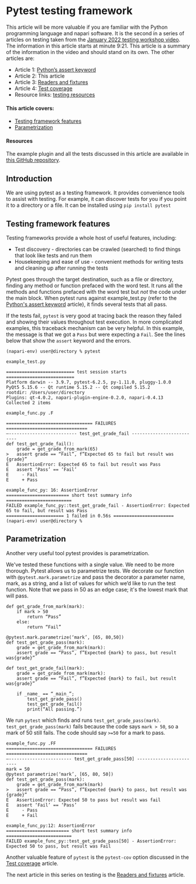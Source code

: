 # Pytest testing framework

This article will be more valuable if you are familiar with the Python programming language and napari software. It is the second in a series of articles on testing taken from the [January 2022 testing workshop video](https://drive.google.com/file/d/1DaMrRz-rLRQ6-_y0J8O3GRpVPCn0rgYs/view). The information in this article starts at minute 9:21. This article is a summary of the information in the video and should stand on its own. The other articles are:  
* Article 1: [Python’s assert keyword](./Pythons-assert-keyword.md) 
* Article 2: This article  
* Article 3: [Readers and fixtures](./Readers-and-fixtures)  
* Article 4: [Test coverage](./Test-coverage)  
* Resource links: [testing resources](./Testing-Resources.md)  
  
#### This article covers:  
* [Testing framework features](#testing-framework-features)  
* [Parametrization](#parametrization)  

#### Resources  
The example plugin and all the tests discussed in this article are available in [this GitHub repository](https://github.com/DragaDoncila/plugin-tests).
  
## Introduction  
We are using pytest as a testing framework. It provides convenience tools to assist with testing. For example, it can discover tests for you if you point it to a directory or a file.  It can be installed using `pip install pytest`  

## Testing framework features  
Testing frameworks provide a whole host of useful features, including:  
* Test discovery - directories can be crawled (searched) to find things that look like tests and run them
* Housekeeping and ease of use - convenient methods for writing tests and cleaning up after running the tests  
  
Pytest goes through the target destination, such as a file or directory, finding any method or function prefaced with the word test. It runs all the methods and functions prefaced with the word test but _not_ the code under the main block. When pytest runs against example_test.py (refer to the [Python's assert keyword](./Pythons-assert-keyword.md) article), it finds several tests that all pass.  

If the tests fail, `pytest` is very good at tracing back the reason they failed and showing their values throughout test execution. In more complicated examples, this traceback mechanism can be very helpful. In this example, the message is that we got a `Pass` but were expecting a `Fail`. See the lines below that show the `assert` keyword and the errors.  

    (napari-env) user@directory % pytest   
    
    example_test.py  
     
    ========================== test session starts ==========================  
    Platform darwin -- 3.9.7, pytest-6.2.5, py-1.11.0, pluggy-1.0.0  
    PyQt5 5.15.6 -- Qt runtime 5.15.2 -- Qt compiled 5.15.2  
    rootdir: /Users/user/directory  
    Plugins: qt-4.0.2, napari-plugin-engine-0.2.0, napari-0.4.13  
    Collected 2 items  
    
    example_func.py .F  
     
    ================================= FAILURES ===============================  
    —-------------------------- test_get_grade_fail --------------------------  
    def test_get_grade_fail():  
        grade = get_grade_from_mark(65)  
    >   assert grade == “Fail”, f”Expected 65 to fail but result was {grade}”  
    E   AssertionError: Expected 65 to fail but result was Pass  
    E   assert ‘Pass’ == ‘Fail’  
    E     - Fail  
    E     + Pass  
     
    example_func_py: 16: AssertionError  
    ======================== short test summary info =========================  
    FAILED example_func_py::test_get_grade_fail - AssertionError: Expected 65 to fail, but result was Pass  
    ====================== 1 failed in 0.56s =======================  
    (napari-env) user@directory %   

## Parametrization  
Another very useful tool pytest provides is parametrization.  
    
We've tested these functions with a single value. We need to be more thorough. Pytest allows us to parametrize tests. We decorate our function with `@pytest.mark.parametrize` and pass the decorator a parameter name, mark, as a string, and a list of values for which we’d like to run the test function. Note that we pass in 50 as an edge case; it's the lowest mark that will pass.  
    
    def get_grade_from_mark(mark):
        if mark > 50
            return “Pass”
        else: 
            return “Fail”
 
    @pytest.mark.parametrize(‘mark’, [65, 80,50])
    def test_get_grade_pass(mark):
        grade = get_grade_from_mark(mark):  
        assert grade == “Pass”, f”Expected {mark} to pass, but result was{grade}”
 
    def test_get_grade_fail(mark):
        grade = get_grade_from_mark(mark):
        assert grade == “Fail”, f”Expected {mark} to fail, but result was{grade}”
    
        if _name_ == “_main_”;
            test_get_grade_pass()
            test_get_grade_fail()
            print(“All passing.”)

We run `pytest` which finds and runs `test_get_grade_pass(mark)`. `test_get_grade_pass(mark)` fails because the code says `mark > 50`, so a mark of 50 still fails. The code should say `>=50` for a mark to pass.  
   
    example_func.py .FF  
    ================================= FAILURES ===============================  
    —------------------------ test_get_grade_pass[50] ------------------------  
    mark = 50  
    @pytest parametrize(‘mark’, [65, 80, 50])  
    def test_get_grade_pass(mark):  
        grade = get_grade_from_mark(mark)  
    >   assert grade == “Pass”, f”Expected {mark} to pass, but result was {grade}”  
    E   AssertionError: Expected 50 to pass but result was fail  
    E   assert ‘Fail’ == ‘Pass’  
    E     - Pass  
    E     + Fail  
 
    example_func_py:12: AssertionError  
    ======================== short test summary info =========================  
    FAILED example_func_py::test_get_grade_pass[50] - AssertionError: Expected 50 to pass, but result was Fail   
    
Another valuable feature of `pytest` is the `pytest-cov` option discussed in the [Test coverage](./Test-Coverage.md) article.  

The next article in this series on testing is the [Readers and fixtures](./Readers-and-fixtures.md) article. 
